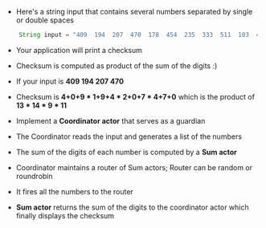 * Here's a string input that contains several numbers separated by single or double spaces

``` java
	String input = "409  194  207  470  178  454  235  333  511  103  474  293  525  372  408  428 4321  2786  6683  3921  265  262  6206  2207  5712  214  6750  2742  777  5297 3536  2675  1298  1069  175  145  706  2614  4067  4377  146  134  1930  3850 2169  1050  3705  2424  614  3253  222  3287  3340  2637  61  216  2894  247 214 99  797  80  683  789  92  736  318  103  153  749  631  626  367  110  805 2922  1764  178  3420  3246  3456  73  2668  3518  1524  273  2237  228  1826  182 4682  642  397  5208  136  4766  180  1673  1263  4757  4680  141  4430  1098  188 158  712  1382  170  550  913  191  163  459  1197  1488  1337  900  1182  1018  337 3858  202  1141  3458  2507  239  199  4400  3713  3980  4170  227  3968  1688  4352 4168 209";
```

* Your application will print a checksum 
* Checksum is computed as product of the sum of the digits :)
* If your input is __409  194  207  470__
* Checksum is __4+0+9 * 1+9+4 * 2+0+7 * 4+7+0__ which is the product of __13 * 14 * 9 * 11__

* Implement a __Coordinator actor__ that serves as a guardian
* The Coordinator reads the input and generates a list of the numbers
* The sum of the digits of each number is computed by a __Sum actor__
* Coordinator maintains a router of Sum actors; Router can be random or roundrobin 
* It fires all the numbers to the router
* __Sum actor__ returns the sum of the digits to the coordinator actor which finally displays the checksum
 